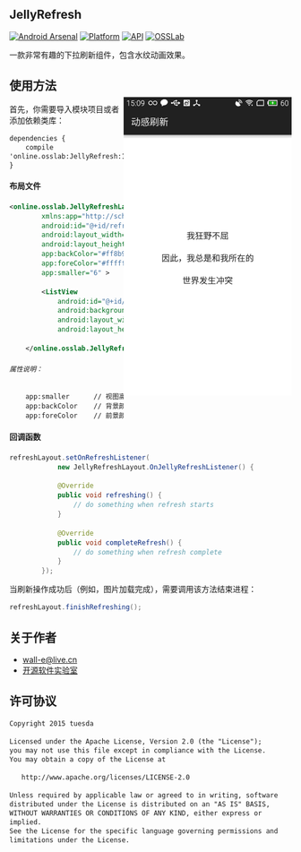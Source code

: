 ## JellyRefresh

[![Android Arsenal](https://img.shields.io/badge/Android%20Arsenal-JellyRefresh-lightgrey.svg?style=flat)](http://jellyrefresh.osslab.online/) [![Platform](https://img.shields.io/badge/platform-android-green.svg)](http://developer.android.com/index.html) [![API](https://img.shields.io/badge/API-15%2B-brightgreen.svg?style=flat)](https://android-arsenal.com/api?level=15) [![OSSLab](https://img.shields.io/badge/OSSLab-开源软件实验室-blue.svg?style=flat)](http://osslab.online/)


一款非常有趣的下拉刷新组件，包含水纹动画效果。

<img src="./preview/preview.gif" alt="JellyRefresh" title="JellyRefresh" width="300" height="auto" align="right" vspace="52" />


## 使用方法

首先，你需要导入模块项目或者添加依赖类库：

```Gradle
dependencies {
    compile 'online.osslab:JellyRefresh:1.0.0'
}
```


#### 布局文件
```xml
<online.osslab.JellyRefreshLayout
        xmlns:app="http://schemas.android.com/apk/res-auto"
        android:id="@+id/refreshLayout"
        android:layout_width="match_parent"
        android:layout_height="match_parent"
        app:backColor="#ff8b90af"
        app:foreColor="#ffffffff"
        app:smaller="6" >

        <ListView
            android:id="@+id/listView"
            android:background="#ffffffff"
            android:layout_width="match_parent"
            android:layout_height="match_parent" />

    </online.osslab.JellyRefreshLayout>
```


######  `属性说明：`
```xml
    app:smaller      // 视图高度
    app:backColor    // 背景颜色
    app:foreColor    // 前景颜色
```

#### 回调函数

```java
refreshLayout.setOnRefreshListener(
            new JellyRefreshLayout.OnJellyRefreshListener() {

            @Override
            public void refreshing() {
                // do something when refresh starts
            }

            @Override
            public void completeRefresh() {
                // do something when refresh complete
            }
        });
```

当刷新操作成功后（例如，图片加载完成），需要调用该方法结束进程：

```java
refreshLayout.finishRefreshing();
```

## 关于作者

- [wall-e@live.cn](mailto:wall-e@live.cn)
- [开源软件实验室](http://osslab.online/)


## 许可协议

    Copyright 2015 tuesda

    Licensed under the Apache License, Version 2.0 (the "License");
    you may not use this file except in compliance with the License.
    You may obtain a copy of the License at

       http://www.apache.org/licenses/LICENSE-2.0

    Unless required by applicable law or agreed to in writing, software
    distributed under the License is distributed on an "AS IS" BASIS,
    WITHOUT WARRANTIES OR CONDITIONS OF ANY KIND, either express or implied.
    See the License for the specific language governing permissions and
    limitations under the License.


